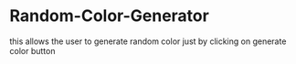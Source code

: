 # Random-Color-Generator

this allows the user to generate random color just by clicking on generate color button